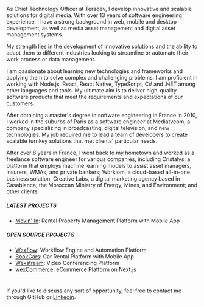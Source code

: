 <!--<picture>
  <source media="(prefers-color-scheme: dark)" srcset="https://raw.githubusercontent.com/aelassas/aelassas/output/github-snake-dark.svg" />
  <source media="(prefers-color-scheme: light)" srcset="https://raw.githubusercontent.com/aelassas/aelassas/output/github-snake.svg" />
  <img alt="github-snake" src="https://raw.githubusercontent.com/aelassas/aelassas/output/github-snake.svg" />
</picture>-->

As Chief Technology Officer at Teradev, I develop innovative and scalable solutions for digital media. With over 13 years of software engineering experience, I have a strong background in web, mobile and desktop development, as well as media asset management and digital asset management systems.

My strength lies in the development of innovative solutions and the ability to adapt them to different industries looking to streamline or automate their work process or data management.

I am passionate about learning new technologies and frameworks and applying them to solve complex and challenging problems. I am proficient in working with Node.js, React, React Native, TypeScript, C# and .NET among other languages and tools. My ultimate aim is to deliver high-quality software products that meet the requirements and expectations of our customers.

After obtaining a master's degree in software engineering in France in 2010, I worked in the suburbs of Paris as a software engineer at Mediatvcom, a company specializing in broadcasting, digital television, and new technologies. My job required me to lead a team of developers to create scalable turnkey solutions that met clients' particular needs.

After over 8 years in France, I went back to my hometown and worked as a freelance software engineer for various companies, including Cristalys, a platform that employs machine learning models to assist asset managers, insurers, WMAs, and private bankers; Workiom, a cloud-based all-in-one business solution; Creative Labs, a digital marketing agency based in Casablanca; the Moroccan Ministry of Energy, Mines, and Environment; and other clients.

##### LATEST PROJECTS
* [Movin' In](https://github.com/aelassas/movinin): Rental Property Management Platform with Mobile App

##### OPEN SOURCE PROJECTS
* [Wexflow](https://github.com/aelassas/wexflow): Workflow Engine and Automation Platform
* [BookCars](https://github.com/aelassas/bookcars): Car Rental Platform with Mobile App
* [Wexstream](https://github.com/aelassas/wexstream): Video Conferencing Platform
* [wexCommerce](https://github.com/aelassas/wexcommerce): eCommerce Platform on Next.js

#
If you'd like to discuss any sort of opportunity, feel free to contact me through GitHub or [Linkedin](https://www.linkedin.com/in/aelassas/).
